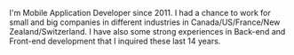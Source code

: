 I'm Mobile Application Developer since 2011. I had a chance to work for small and big companies in different industries in Canada/US/France/New Zealand/Switzerland. I have also some strong experiences in Back-end and Front-end development that I inquired these last 14 years.
<br><br>
